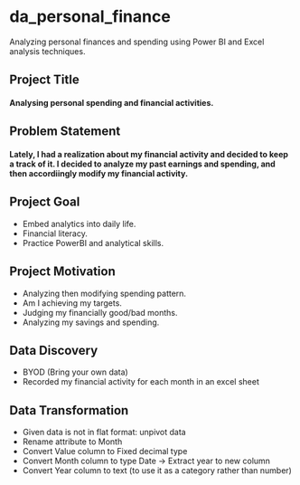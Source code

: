 # da_personal_finance
Analyzing personal finances and spending using Power BI and Excel analysis techniques.  

## Project Title
#### Analysing personal spending and financial activities.

## Problem Statement
#### Lately, I had a realization about my financial activity and decided to keep a track of it. I decided to analyze my past earnings and spending, and then accordiingly modify my financial activity.  

## Project Goal
-   Embed analytics into daily life.
-   Financial literacy.
-   Practice PowerBI and analytical skills.

## Project Motivation
-   Analyzing then modifying spending pattern.
-   Am I achieving my targets.
-   Judging my financially good/bad months.
-   Analyzing my savings and spending.

## Data Discovery
-   BYOD (Bring your own data)
-   Recorded my financial activity for each month in an excel sheet


## Data Transformation
-   Given data is not in flat format: unpivot data
-   Rename attribute to Month
-   Convert Value column to Fixed decimal type
-   Convert Month column to type Date -> Extract year to new column
-   Convert Year column to text (to use it as a category rather than number)